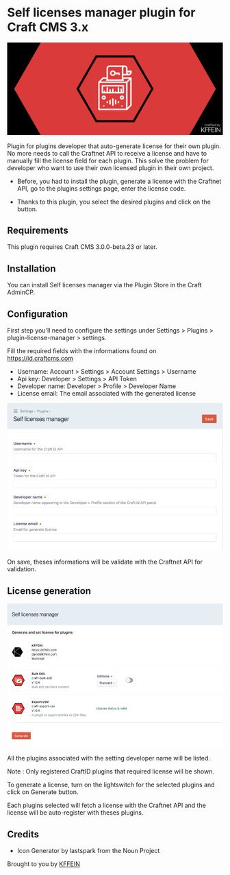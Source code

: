 # Self licenses manager plugin for Craft CMS 3.x

![Screenshot](resources/img/header.png)

Plugin for plugins developer that auto-generate license for their own plugin. No more needs to call the Craftnet API to receive a license and have to manually fill the license field for each plugin. This solve the problem for developer who want to use their own licensed plugin in their own project. 

- Before, you had to install the plugin, generate a license with the Craftnet API, go to the plugins settings page, enter the license code.

- Thanks to this plugin, you select the desired plugins and click on the button.

## Requirements

This plugin requires Craft CMS 3.0.0-beta.23 or later.

## Installation

You can install Self licenses manager via the Plugin Store in the Craft AdminCP.

## Configuration

First step you'll need to configure the settings under Settings > Plugins > plugin-license-manager > settings.

Fill the required fields with the informations found on https://id.craftcms.com 

- Username: Account > Settings > Account Settings > Username
- Api key: Developer > Settings > API Token
- Developer name: Developer > Profile > Developer Name
- License email: The email associated with the generated license

![Screenshot](resources/img/settings.png)

On save, theses informations will be validate with the Craftnet API for validation.

## License generation

![Screenshot](resources/img/licenses.png)

All the plugins associated with the setting developer name will be listed.

Note : Only registered CraftID plugins that required license will be shown.

To generate a license, turn on the lightswitch for the selected plugins and click on Generate button.

Each plugins selected will fetch a license with the Craftnet API and the license will be auto-register with theses plugins.

## Credits

- Icon Generator by lastspark from the Noun Project

Brought to you by [KFFEIN](http://kffein.com)
